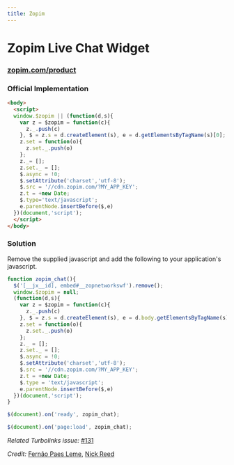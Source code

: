 ```yaml
---
title: Zopim
---
```


# Zopim Live Chat Widget

### [zopim.com/product](https://www.zopim.com/product)

### Official Implementation

```html
<body>
  <script>
  window.$zopim || (function(d,s){
    var z = $zopim = function(c){
      z._.push(c)
    }, $ = z.s = d.createElement(s), e = d.getElementsByTagName(s)[0];
    z.set = function(o){
      z.set._.push(o)
    };
    z._= [];
    z.set._ = [];
    $.async = !0;
    $.setAttribute('charset','utf-8');
    $.src = '//cdn.zopim.com/?MY_APP_KEY';
    z.t = +new Date;
    $.type='text/javascript';
    e.parentNode.insertBefore($,e)
  })(document,'script');
  </script>
</body>
```

### Solution

Remove the supplied javascript and add the following to your application's javascript.

```javascript
function zopim_chat(){
  $('[__jx__id], embed#__zopnetworkswf').remove();
  window.$zopim = null;
  (function(d,s){
    var z = $zopim = function(c){
      z._.push(c)
    }, $ = z.s = d.createElement(s), e = d.body.getElementsByTagName(s)[0];
    z.set = function(o){
      z.set._.push(o)
    };
    z._ = [];
    z.set._ = [];
    $.async = !0;
    $.setAttribute('charset','utf-8');
    $.src = '//cdn.zopim.com/?MY_APP_KEY';
    z.t = +new Date;
    $.type = 'text/javascript';
    e.parentNode.insertBefore($,e)
  })(document,'script');
}

$(document).on('ready', zopim_chat);

$(document).on('page:load', zopim_chat);
```

*Related Turbolinks issue:* [#131](https://github.com/rails/turbolinks/issues/131)

*Credit:* [Fernão Paes Leme](https://github.com/fpleme), [Nick Reed](https://github.com/reednj77)